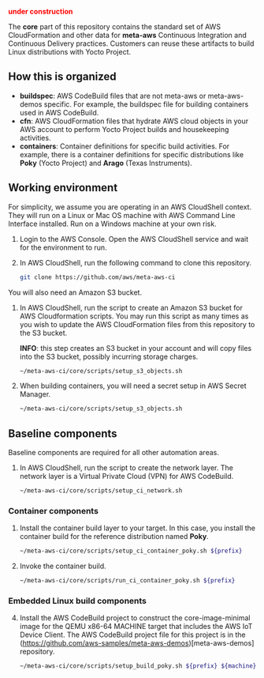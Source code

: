 <font color="red">**under construction**</font>

The **core** part of this repository contains the standard set of AWS
CloudFormation and other data for **meta-aws** Continuous Integration
and Continuous Delivery practices.  Customers can reuse these
artifacts to build Linux distributions with Yocto Project.

## How this is organized

   - **buildspec**: AWS CodeBuild files that are not meta-aws or
     meta-aws-demos specific.  For example, the buildspec file for
     building containers used in AWS CodeBuild.
   - **cfn**: AWS CloudFormation files that hydrate AWS cloud objects
     in your AWS account to perform Yocto Project builds and
     housekeeping activities.
   - **containers**: Container definitions for specific build
     activities.  For example, there is a container definitions for
     specific distributions like **Poky** (Yocto Project) and
     **Arago** (Texas Instruments).

## Working environment

For simplicity, we assume you are operating in an AWS CloudShell
context.  They will run on a Linux or Mac OS machine with AWS Command
Line Interface installed.  Run on a Windows machine at your own risk.

1. Login to the AWS Console.  Open the AWS CloudShell service and wait
   for the environment to run.
2. In AWS CloudShell, run the following command to clone this repository.

   ```bash
   git clone https://github.com/aws/meta-aws-ci
   ```

You will also need an Amazon S3 bucket.

1. In AWS CloudShell, run the script to create an Amazon S3
   bucket for AWS Cloudformation scripts.  You may run this script as
   many times as you wish to update the AWS CloudFormation files from
   this repository to the S3 bucket.
   
   **INFO**: this step creates an S3 bucket in your account and will
   copy files into the S3 bucket, possibly incurring storage charges.

   ```bash
   ~/meta-aws-ci/core/scripts/setup_s3_objects.sh
   ```

2. When building containers, you will need a secret setup in AWS Secret
Manager.

   ```bash
   ~/meta-aws-ci/core/scripts/setup_s3_objects.sh
   ```

## Baseline components

Baseline components are required for all other automation areas.

1. In AWS CloudShell, run the script to create the network layer. The
   network layer is a Virtual Private Cloud (VPN) for AWS CodeBuild.

   ```bash
   ~/meta-aws-ci/core/scripts/setup_ci_network.sh
   ```

### Container components

1. Install the container build layer to your target. In this case, you
   install the container build for the reference distribution named **Poky**.

   ```bash
   ~/meta-aws-ci/core/scripts/setup_ci_container_poky.sh ${prefix}
   ```

3. Invoke the container build.

   ```bash
   ~/meta-aws-ci/core/scripts/run_ci_container_poky.sh ${prefix}
   ```

### Embedded Linux build components

4. Install the AWS CodeBuild project to construct the
   core-image-minimal image for the QEMU x86-64 MACHINE target that
   includes the AWS IoT Device Client.  The AWS CodeBuild project file for this
   project is in the
   (https://github.com/aws-samples/meta-aws-demos)[meta-aws-demos] repository.

   ```bash
   ~/meta-aws-ci/core/scripts/setup_build_poky.sh ${prefix} ${machine} ${target}
   ```
